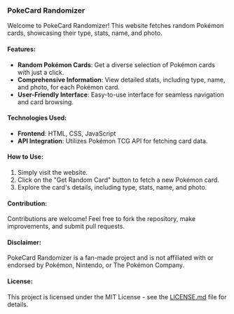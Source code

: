 ### PokeCard Randomizer

Welcome to PokeCard Randomizer! This website fetches random Pokémon cards, showcasing their type, stats, name, and photo.

#### Features:
- **Random Pokémon Cards**: Get a diverse selection of Pokémon cards with just a click.
- **Comprehensive Information**: View detailed stats, including type, name, and photo, for each Pokémon card.
- **User-Friendly Interface**: Easy-to-use interface for seamless navigation and card browsing.

#### Technologies Used:
- **Frontend**: HTML, CSS, JavaScript
- **API Integration**: Utilizes Pokémon TCG API for fetching card data.

#### How to Use:
1. Simply visit the website.
2. Click on the "Get Random Card" button to fetch a new Pokémon card.
3. Explore the card's details, including type, stats, name, and photo.

#### Contribution:
Contributions are welcome! Feel free to fork the repository, make improvements, and submit pull requests.

#### Disclaimer:
PokeCard Randomizer is a fan-made project and is not affiliated with or endorsed by Pokémon, Nintendo, or The Pokémon Company.

#### License:
This project is licensed under the MIT License - see the [LICENSE.md](https://github.com/your-username/pokecard-randomizer/blob/main/LICENSE.md) file for details.
